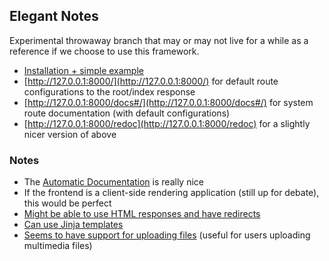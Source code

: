 ## Elegant Notes
Experimental throwaway branch that may or may not live for a while as a reference if we choose to use this framework.
- [Installation + simple example](https://fastapi.tiangolo.com/#installation)
- [http://127.0.0.1:8000/](http://127.0.0.1:8000/) for default route configurations to the root/index response
- [http://127.0.0.1:8000/docs#/](http://127.0.0.1:8000/docs#/) for system route documentation (with default configurations)
- [http://127.0.0.1:8000/redoc](http://127.0.0.1:8000/redoc) for a slightly nicer version of above

### Notes
- The [Automatic Documentation](https://fastapi.tiangolo.com/features/#automatic-docs) is really nice
- If the frontend is a client-side rendering application (still up for debate), this would be perfect
- [Might be able to use HTML responses and have redirects](https://fastapi.tiangolo.com/reference/responses/)
- [Can use Jinja templates](https://fastapi.tiangolo.com/reference/templating/)
- [Seems to have support for uploading files](https://fastapi.tiangolo.com/reference/uploadfile/) (useful for users uploading multimedia files)
